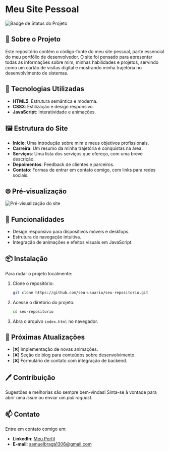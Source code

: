 # Meu Site Pessoal

![Badge de Status do Projeto](https://img.shields.io/badge/Status-Em%20Desenvolvimento-brightgreen)

## 📖 Sobre o Projeto

Este repositório contém o código-fonte do meu site pessoal, parte essencial do meu portfólio de desenvolvedor. O site foi pensado para apresentar todas as informações sobre mim, minhas habilidades e projetos, servindo como um cartão de visitas digital e mostrando minha trajetória no desenvolvimento de sistemas.

## 🚀 Tecnologias Utilizadas

- **HTML5**: Estrutura semântica e moderna.
- **CSS3**: Estilização e design responsivo.
- **JavaScript**: Interatividade e animações.

## 🖼️ Estrutura do Site

- **Início**: Uma introdução sobre mim e meus objetivos profissionais.
- **Carreira**: Um resumo da minha trajetória e conquistas na área.
- **Serviços**: Uma lista dos serviços que ofereço, com uma breve descrição.
- **Depoimentos**: Feedback de clientes e parceiros.
- **Contato**: Formas de entrar em contato comigo, com links para redes sociais.

## 🌐 Pré-visualização

![Pré-visualização do site](../site-proprio/static/images/README.png) <!-- Substitua 'path/to/image.png' pelo caminho correto da imagem no repositório -->

## 📝 Funcionalidades

- Design responsivo para dispositivos móveis e desktops.
- Estrutura de navegação intuitiva.
- Integração de animações e efeitos visuais em JavaScript.

## 📦 Instalação

Para rodar o projeto localmente:

1. Clone o repositório:

   ```bash
   git clone https://github.com/seu-usuario/seu-repositorio.git
   ```

2. Acesse o diretório do projeto:

   ```bash
   cd seu-repositorio
   ```

3. Abra o arquivo `index.html` no navegador.

## 📌 Próximas Atualizações

- [❌] Implementação de novas animações.
- [❌] Seção de blog para conteúdos sobre desenvolvimento.
- [❌] Formulário de contato com integração de backend.

## 🖊️ Contribuição

Sugestões e melhorias são sempre bem-vindas! Sinta-se à vontade para abrir uma *issue* ou enviar um *pull request*.

## 📫 Contato

Entre em contato comigo em:

- **LinkedIn**: [Meu Perfil](www.linkedin.com/in/samuelbrag4)
- **E-mail**: samuelbraga1306@gmail.com